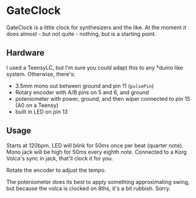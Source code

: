# GateClock

GateClock is a little clock for synthesizers and the like. At the moment it does almost - but not quite - nothing, but is a starting point.

## Hardware

I used a TeensyLC, but I'm sure you could adapt this to any *duino like system. Otherwise, there's:

* 3.5mm mono out between ground and pin 11 (`pulsePin`)
* Rotary encoder with A/B pins on 5 and 6, and ground
* poteniometer with power, ground, and then wiper connected to pin 15 (A0 on a Teensy)
* built in LED on pin 13

## Usage

Starts at 120bpm. LED will blink for 50ms once per beat (quarter note). Mono jack will be high for 50ms every eighth note. Connected to a Korg Volca's sync in jack, that'll clock it for you.

Rotate the encoder to adjust the tempo.

The poteniometer does its best to apply something approximating swing, but because the volca is clocked on 8ths, it's a bit rubbish. Sorry.